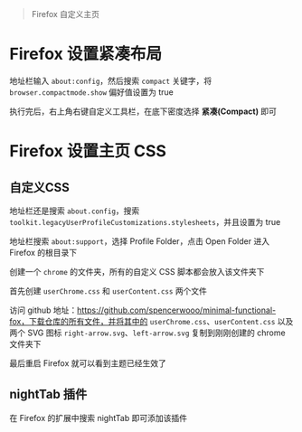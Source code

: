 > Firefox 自定义主页

# Firefox 设置紧凑布局

地址栏输入 `about:config`，然后搜索 `compact` 关键字，将 `browser.compactmode.show` 偏好值设置为 true

执行完后，右上角右键自定义工具栏，在底下密度选择 **紧凑(Compact)** 即可

# Firefox 设置主页 CSS

## 自定义CSS 

地址栏还是搜索 `about.config`，搜索 `toolkit.legacyUserProfileCustomizations.stylesheets`，并且设置为 true

地址栏搜索 `about:support`，选择 Profile Folder，点击 Open Folder 进入 Firefox 的根目录下

创建一个 `chrome` 的文件夹，所有的自定义 CSS 脚本都会放入该文件夹下 

首先创建 `userChrome.css` 和 `userContent.css` 两个文件

访问 github 地址：https://github.com/spencerwooo/minimal-functional-fox，下载仓库的所有文件，并将其中的 `userChrome.css`、`userContent.css` 以及两个 SVG 图标 `right-arrow.svg`、`left-arrow.svg` 复制到刚刚创建的 chrome 文件夹下

最后重启 Firefox 就可以看到主题已经生效了

## nightTab 插件

在 Firefox 的扩展中搜索 nightTab 即可添加该插件
